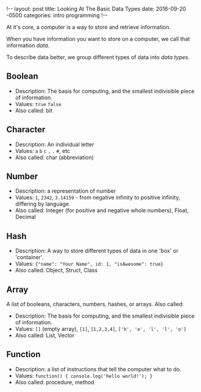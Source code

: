 !--
layout: post
title: Looking At The Basic Data Types
date:  2016-09-20 -0500
categories: intro programming
!--

At it's core, a computer is a way to store and retrieve information.

When you have information you want to store on a computer, we call that information _data_.

To describe data better, we group different types of data into _data types_.

## Boolean
* Description:  The basis for computing, and the smallest indivisible piece of information.
* Values: `true` `false`
* Also called: bit

## Character
* Description:  An individual letter
* Values: `a`  `b`  `c`  `,`  `.` `#`, etc
* Also called: char (abbreviation)

## Number
* Description:  a representation of number
* Values: `1`, `2342`, `3.14159` - from negative infinity to positive infinity, differing by language.
* Also called: Integer (for positive and negative whole numbers), Float, Decimal

## Hash
* Description:  A way to store different types of data in one 'box' or 'container'.
* Values: `{"name": "Your Name", id: 1, "isAwesome": true}`
* Also called: Object, Struct, Class

## Array
A list of booleans, characters, numbers, hashes, or arrays. Also called:
* Description:  The basis for computing, and the smallest indivisible piece of information.
* Values: `[]` (empty array), `[1]`, `[1,2,3,4]`, `['h', 'e', 'l', 'l', 'o']`
* Also called: List, Vector

## Function
* Description: a list of instructions that tell the computer what to do.
* Values: `function() { console.log('hello world!'); }`
* Also called: procedure, method
